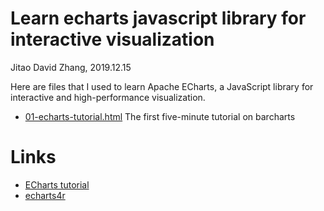 Learn echarts javascript library for interactive visualization
===
Jitao David Zhang, 2019.12.15

Here are files that I used to learn Apache ECharts, a JavaScript library for interactive and high-performance visualization.

* [01-echarts-tutorial.html](./01-echarts-tutorial.html) The first five-minute tutorial on barcharts

# Links

* [ECharts tutorial](https://www.echartsjs.com/en/tutorial.html)
* [echarts4r](https://echarts4r.john-coene.com/)

